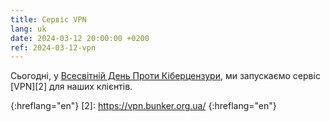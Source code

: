 ```yaml
---
title: Сервіс VPN
lang: uk
date: 2024-03-12 20:00:00 +0200
ref: 2024-03-12-vpn
---
```


Сьогодні, у [Всесвітній День Проти Кіберцензури][1],
ми запускаємо сервіс [VPN][2] для наших клієнтів.

[1]: https://en.wikipedia.org/wiki/World_Day_Against_Cyber_Censorship
{:hreflang="en"}
[2]: https://vpn.bunker.org.ua/
{:hreflang="en"}
